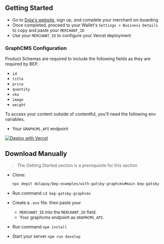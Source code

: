## Getting Started

- Go to [Dola's website](https://dola.me/), sign up, and complete your merchant on-boarding
- Once completed, proceed to your Wallet's `Settings > Business Details` to copy and paste your `MERCHANT_ID`
- Use your `MERCHANT_ID` to configure your Vercel deployment

### GraphCMS Configuration

Product Schemas are required to include the following fields as they are required by BEP.

- `id`
- `title`
- `price`
- `quantity`
- `sku`
- `image`
- `weight`

To access your content outside of contentful, you'll need the following env variables.

- Your `GRAPHCMS_API` endpoint

[![Deploy with Vercel](https://vercel.com/button)](https://vercel.com/new/git/external?repository-url=https%3A%2F%2Fgithub.com%2Fsurgieboi%2Fbep-examples%2Ftree%2Fmain%2Fwith-gatsby-graphcms&env=MERCHANT_ID,GRAPHCMS_API&envDescription=https%3A%2F%2Fgithub.com%2Fsurgieboi%2Fbep-examples%2Ftree%2Fmain%2Fwith-gatsby-graphcms%23getting-started)

## Download Manually

> The Getting Started section is a prerequisite for this section

- Clone:

  ```bash
  npx degit dolapay/bep-examples/with-gatsby-graphcms#main bep-gatsby-graphcms
  ```

- Run command `cd bep-gatsby-graphcms`
- Create a `.env` file. then paste your
  - `MERCHANT_ID` into the `MERCHANT_ID` field.
  - Your graphcms endpoint as `GRAPHCMS_API`.
- Run command `npm install`
- Start your server `npm run develop`
